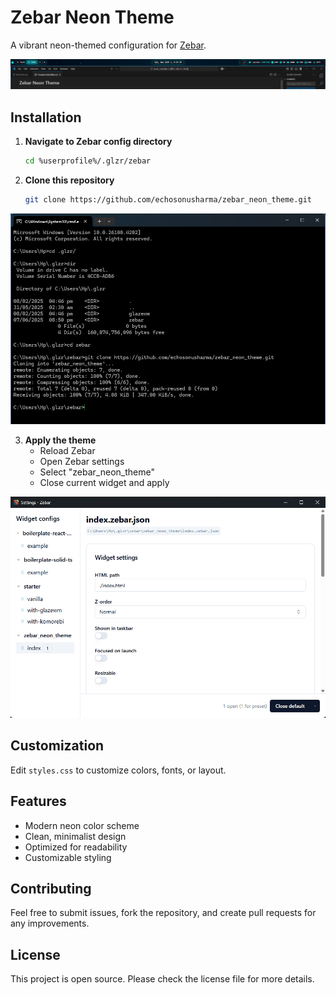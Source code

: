 # Zebar Neon Theme

A vibrant neon-themed configuration for [Zebar](https://github.com/glzr-io/zebar).

![preview](img/image1.png)

## Installation

1. **Navigate to Zebar config directory**
   ```bash
   cd %userprofile%/.glzr/zebar
   ```

2. **Clone this repository**
   ```bash
   git clone https://github.com/echosonusharma/zebar_neon_theme.git
   ```
  ![terminal](img/image.png)
   
3. **Apply the theme**
   - Reload Zebar
   - Open Zebar settings
   - Select "zebar_neon_theme"
   - Close current widget and apply

  ![zebar_setting](img/image2.png)

## Customization

Edit `styles.css` to customize colors, fonts, or layout.

## Features

- Modern neon color scheme
- Clean, minimalist design
- Optimized for readability
- Customizable styling

## Contributing

Feel free to submit issues, fork the repository, and create pull requests for any improvements.

## License

This project is open source. Please check the license file for more details.
